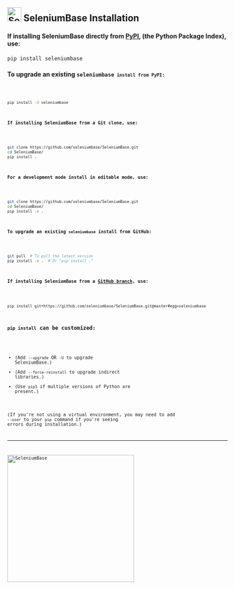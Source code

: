 <!-- SeleniumBase Docs -->

## [<img src="https://seleniumbase.github.io/img/logo6.png" title="SeleniumBase" width="32">](https://github.com/seleniumbase/SeleniumBase/) SeleniumBase Installation

<h4>If installing SeleniumBase directly from <a href="https://pypi.python.org/pypi/seleniumbase">PyPI</a>, (the Python Package Index), use:</h4>

```bash
pip install seleniumbase
```

<h4>To upgrade an existing <code>seleniumbase<code> install from PyPI:</h4>

```bash
pip install -U seleniumbase
```

<h4>If installing SeleniumBase from a Git clone, use:</h4>

```bash
git clone https://github.com/seleniumbase/SeleniumBase.git
cd SeleniumBase/
pip install .
```

<h4>For a development mode install in editable mode, use:</h4>

```bash
git clone https://github.com/seleniumbase/SeleniumBase.git
cd SeleniumBase/
pip install -e .
```

<h4>To upgrade an existing <code>seleniumbase</code> install from GitHub:</h4>

```bash
git pull  # To pull the latest version
pip install -e .  # Or "pip install ."
```

<h4>If installing SeleniumBase from a <a href="https://github.com/seleniumbase/SeleniumBase">GitHub branch</a>, use:</h4>

```bash
pip install git+https://github.com/seleniumbase/SeleniumBase.git@master#egg=seleniumbase
```

<h3><code>pip install</code> can be customized:</h3>

* (Add ``--upgrade`` OR ``-U`` to upgrade SeleniumBase.)
* (Add ``--force-reinstall`` to upgrade indirect libraries.)
* (Use ``pip3`` if multiple versions of Python are present.)

(If you're not using a virtual environment, you may need to add ``--user`` to your ``pip`` command if you're seeing errors during installation.)

--------

[<img src="https://seleniumbase.github.io/cdn/img/sb_logo_10t.png" title="SeleniumBase" width="290">](https://github.com/seleniumbase/SeleniumBase/)
